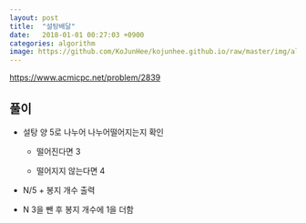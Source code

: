 ```yaml
---
layout: post
title:  "설탕배달"
date:   2018-01-01 00:27:03 +0900
categories: algorithm
image: https://github.com/KoJunHee/kojunhee.github.io/raw/master/img/algorithm.png
---
```


<https://www.acmicpc.net/problem/2839>

## 풀이

- 설탕 양 5로 나누어 나누어떨어지는지 확인

	- 떨어진다면 3

	- 떨어지지 않는다면 4

- N/5 + 봉지 개수 출력

- N 3을 뺀 후 봉지 개수에 1을 더함




		
	

